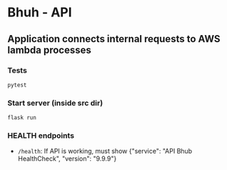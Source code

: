 # Bhuh - API

## Application connects internal requests to AWS lambda processes

### Tests
    pytest

### Start server (inside src dir)
    flask run

 ### HEALTH endpoints
  + `/health`: If API is working, must show {"service": "API Bhub HealthCheck", "version": "9.9.9"}

